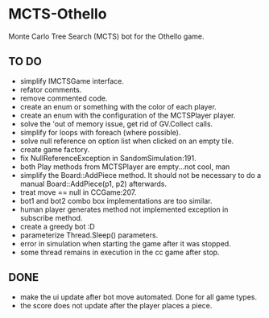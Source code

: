 # MCTS-Othello
Monte Carlo Tree Search (MCTS) bot for the Othello game.

## TO DO
- simplify IMCTSGame interface.
- refator comments.
- remove commented code.
- create an enum or something with the color of each player.
- create an enum with the configuration of the MCTSPlayer player.
- solve the 'out of memory issue, get rid of GV.Collect calls.
- simplify for loops with foreach (where possible).
- solve null reference on option list when clicked on an empty tile.
- create game factory.
- fix NullReferenceException in SandomSimulation:191.
- both Play methods from MCTSPlayer are empty...not cool, man
- simplify the Board::AddPiece method. It should not be necessary to do a 
manual Board::AddPiece(p1, p2) afterwards.
- treat move == null in CCGame:207.
- bot1 and bot2 combo box implementations are too similar.
- human player generates method not implemented exception in subscribe method.
- create a greedy bot :D
- parameterize Thread.Sleep() parameters.
- error in simulation when starting the game after it was stopped.
- some thread remains in execution in the cc game after stop.

## DONE
- make the ui update after bot move automated. Done for all game types.
- the score does not update after the player places a piece.